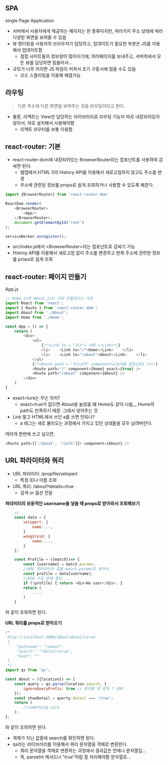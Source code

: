## SPA
single Page Application
- 서버에서 사용자에게 제공하는 페이지는 한 종류이지만, 여러가지 주소 상태에 따라 다양한 화면을 보여줄 수 있음
- 뷰 렌더링을 사용자의 브라우저가 담당하고, 업데이트가 필요한 부분은 JS를 이용해서 업데이트함
  - 점점 사이트들의 정보량이 많아지기에, 여러페이지를 보내주고, 서버측에서 모든 뷰를 담당하면 힘들어서... 
- 규모가 너무 커지면 JS 파일이 커져서 초기 구동시에 힘들 수도 있음
  - 코드 스플리팅을 이용해 해결가능

## 라우팅
> 다른 주소에 다른 화면을 보여주는 것을 라우팅이라고 한다.
- 물론, 리액트는 View만 담당하는 라이브러리로 라우팅 기능이 따로 내장되어있지 않아서, 따로 설치해서 사용해야함
  - 리액트 라우터를 보통 이용함

## react-router: 기본
- react-router-dom에 내장되어있는 BrowserRouter라는 컴포넌트를 사용하여 감싸면 된다.
  - 웹앱에서 HTML 5의 History API를 이용해서 새로고침하지 않고도 주소를 변경
  - 주소에 관련된 정보를 props로 쉽게 조회하거나 사용할 수 있도록 해준다.
```javascript
import {BrowserRouter} from 'react-router-dom'

ReactDom.render(
    <BrowserRouter>
        <App/>
    </BrowserRouter>,
    document.getElementById('root')
);

serviceWorker.unregister();
```
- src/index.js에서 \<BrowserRouter\>라는 컴포넌트로 감싸기 가능
- Histroy API를 이용해서 새로고침 없이 주소를 변경하고 현재 주소에 관련한 정보를 props로 쉽게 조회

## react-router: 페이지 만들기
App.js
```javascript
// Home.js와 About.js는 이미 만들었다고 가정
import React from 'react';
import { Route } from 'react-router-dom';
import About from './About';
import Home from './Home';

const App = () => {
    return (
        <div>
            <ul>
                {/*<Link to = "주소"> 내용 </Link>*/}
                <li>    <Link to="/">Home</Link>    </li>
                <li>    <Link to="/about">About</Link>    </li>
            </ul>
            {/*<Route path = "주소규칙" component={보여줄 컴포넌트} />*/}
            <Route path="/" component={Home} exact={true} />
            <Route path="/about" component={About} />
        </div>
    )
}
```
- exact=ture는 무슨 의미?
  - exact=true가 없으면 About을 눌렀을 떄 Home도 같이 나옴,,, Home의 path도 만족하기 때문. 그래서 넣어주는 것
- Link 말고 HTML에서 쓰던 a를 쓰면 안되나?
  - a 태그는 새로 불러오는 과정에서 가지고 있던 상태들을 모두 날려버린다.

여러개 한번에 쓰고 싶으면,
```javascript
<Route path={['/about', '/info']}> component={About} />
```

## URL 파라미터와 쿼리
- URL 파라미터: /propfile/velopert
  - 특정 ID나 이름 조회
- URL 쿼리: /about?details=true
  - 검색 or 옵션 전달

__파라미터의 유동적인 username을 넣을 때 props로 받아와서 조회해보기__
```javascript
    //...
    const data = {
        velopert: {
            name:...,
        }
        woog2roid: {
            name:...,
        }
    };

    const Profile = ({match})=> {
        const {username} = match.params;
        //URL 파라미터의 값을 match.params로 받아서...
        const profile = data[username];
        //ES6 구조 분해 할당...
        if (!profile) { return <div>No user</div>; }
        return (
            ....
        )
    }
```
와 같이 조회하면 된다.

__URL 쿼리를 props로 받아오기__
```javascript
/*
 http://localhost:3000/about?detail=true
 {
     "pathname": "/about",
     "search": "?detail=true",
     "hash": ""
 }
 */
import qs from 'qs';

const About = ({location}) => {
    const query = qs.parse(location.search, {
        ignoreQueryPrefix: true // 문자열 맨 앞의 ? 생략
    });
    const showDetail = querty.detail === 'true';
    return (
        //something nice
    );
};
```
와 같이 조회하면 된다.
- 객체가 지닌 값중에 search를 확인하면 된다.
- qs라는 라이브러리를 이용해서 쿼리 문자열을 객체로 변환한다.
  - 쿼리 문자열을 객체로 변환하는 과정에서 결과값은 언제나 문자열임...
  - 즉, parseInt 메서드나 "true"처럼 잘 처리해야함 문자열로...